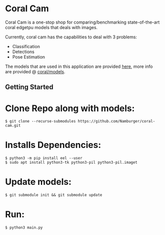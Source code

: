 # Coral Cam

Coral Cam is a one-stop shop for comparing/benchmarking state-of-the-art coral edgetpu models that deals with images.

Currently, coral cam has the capabilities to deal with 3 problems:

- Classification
- Detections
- Pose Estimation

The models that are used in this application are provided [here](https://github.com/google-coral/test_data), more info
are provided @ [coral/models](https://coral.ai/models).

## Getting Started

# Clone Repo along with models:

```
$ git clone --recurse-submodules https://github.com/Namburger/coral-cam.git
```

# Installs Dependencies:

```
$ python3 -m pip install eel --user
$ sudo apt install python3-tk python3-pil python3-pil.imaget
```

# Update models:

```
$ git submodule init && git submodule update
```

# Run:

```
$ python3 main.py
```

